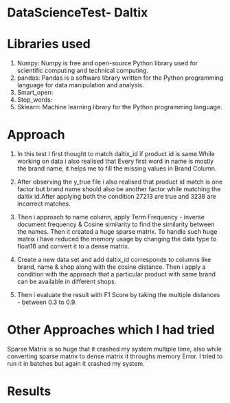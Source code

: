 # DataScienceTest- Daltix

# Libraries used
1. Numpy: Numpy is free and open-source Python library used for scientific computing and technical computing.
2. pandas: Pandas is a software library written for the Python programming language for data manipulation and analysis.
3. Smart_open: 
4. Stop_words:
5. Sklearn: Machine learning library for the Python programming language.


# Approach
1. In this test I first thought to match daltix_id if product id is same.While working on data i also realised that Every first word in name is mostly the brand name, it helps me to fill the missing values in Brand Column.

2. After observing the y_true file i also realised that product id match is one factor but brand name should also be another factor while matching the daltix id.After applying both the condition 27213 are true and 3238 are incorrect matches.

3. Then i approach to name column, apply Term Frequency - inverse document frequency & Cosine similarity to find the similarity between the names. Then it created a huge sparse matrix. To handle such huge matrix i have reduced the memory usage by changing the data type to float16 and convert it to a dense matrix.

4. Create a new data set and add daltix_id corresponds to columns like brand, name & shop along with the cosine distance. Then i apply a condition with the approach that a particular product with same brand can be available in different shops.

5. Then i evaluate the result with F1 Score by taking the multiple distances - between 0.3 to 0.9.


# Other Approaches which I had tried
Sparse Matrix is so huge that it crashed my system multiple time, also while converting sparse matrix to dense matrix it throughs memory Error. I tried to run it in batches but again it crashed my system.

# Results

